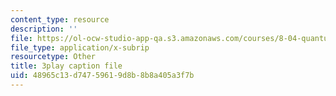 ```yaml
---
content_type: resource
description: ''
file: https://ol-ocw-studio-app-qa.s3.amazonaws.com/courses/8-04-quantum-physics-i-spring-2013/48965c13d74759619d8b8b8a405a3f7b_lZ3bPUKo5zc.vtt
file_type: application/x-subrip
resourcetype: Other
title: 3play caption file
uid: 48965c13-d747-5961-9d8b-8b8a405a3f7b
---
```

